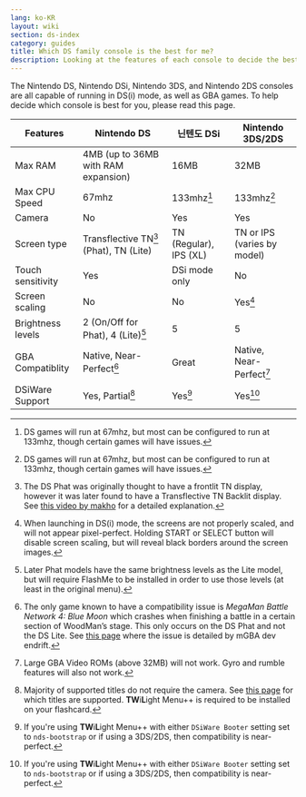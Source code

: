 ```yaml
---
lang: ko-KR
layout: wiki
section: ds-index
category: guides
title: Which DS family console is the best for me?
description: Looking at the features of each console to decide the best DS(i) mode experience
---
```


The Nintendo DS, Nintendo DSi, Nintendo 3DS, and Nintendo 2DS consoles are all capable of running in DS(i) mode, as well as GBA games. To help decide which console is best for you, please read this page.

| Features          | Nintendo DS                                            | 닌텐도 DSi                                                      | Nintendo 3DS/2DS                               |
| ----------------- | ------------------------------------------------------ | ------------------------------------------------------------ | ---------------------------------------------- |
| Max RAM           | 4MB (up to 36MB with RAM expansion) | 16MB                                                         | 32MB                                           |
| Max CPU Speed     | 67mhz                                                  | 133mhz[^1]                                                   | 133mhz[^1]                                     |
| Camera            | No                                                     | Yes                                                          | Yes                                            |
| Screen type       | Transflective TN[^2] (Phat), TN (Lite)                 | TN (Regular), IPS (XL) | TN or IPS (varies by model) |
| Touch sensitivity | Yes                                                    | DSi mode only                                                | No                                             |
| Screen scaling    | No                                                     | No                                                           | Yes[^3]                                        |
| Brightness levels | 2 (On/Off for Phat), 4 (Lite)[^4]                      | 5                                                            | 5                                              |
| GBA Compatiblity  | Native, Near-Perfect[^5]                               | Great                                                        | Native, Near-Perfect[^6]                       |
| DSiWare Support   | Yes, Partial[^7]                                       | Yes[^8]                                                      | Yes[^8]                                        |

[^1]: DS games will run at 67mhz, but most can be configured to run at 133mhz, though certain games will have issues.

[^2]: The DS Phat was originally thought to have a frontlit TN display, however it was later found to have a Transflective TN Backlit display. See [this video by makho](https://www.youtube.com/watch?v=84H5SJFJRlU) for a detailed explanation.

[^3]: When launching in DS(i) mode, the screens are not properly scaled, and will not appear pixel-perfect. Holding START or SELECT button will disable screen scaling, but will reveal black borders around the screen images.

[^4]: Later Phat models have the same brightness levels as the Lite model, but will require FlashMe to be installed in order to use those levels (at least in the original menu).

[^5]: The only game known to have a compatibility issue is _MegaMan Battle Network 4: Blue Moon_ which crashes when finishing a battle in a certain section of WoodMan’s stage. This only occurs on the DS Phat and not the DS Lite. See [this page](https://mgba.io/2017/05/29/holy-grail-bugs/#mega-man-battle-network-4) where the issue is detailed by mGBA dev endrift.

[^6]: Large GBA Video ROMs (above 32MB) will not work. Gyro and rumble features will also not work.

[^7]: Majority of supported titles do not require the camera. See [this page](https://github.com/DS-Homebrew/TWiLightMenu/blob/master/universal/include/compatibleDSiWareMap.h) for which titles are supported. **TW**i**L**ight Menu++ is required to be installed on your flashcard.

[^8]: If you're using **TW**i**L**ight Menu++ with either `DSiWare Booter` setting set to `nds-bootstrap` or if using a 3DS/2DS, then compatibility is near-perfect.
